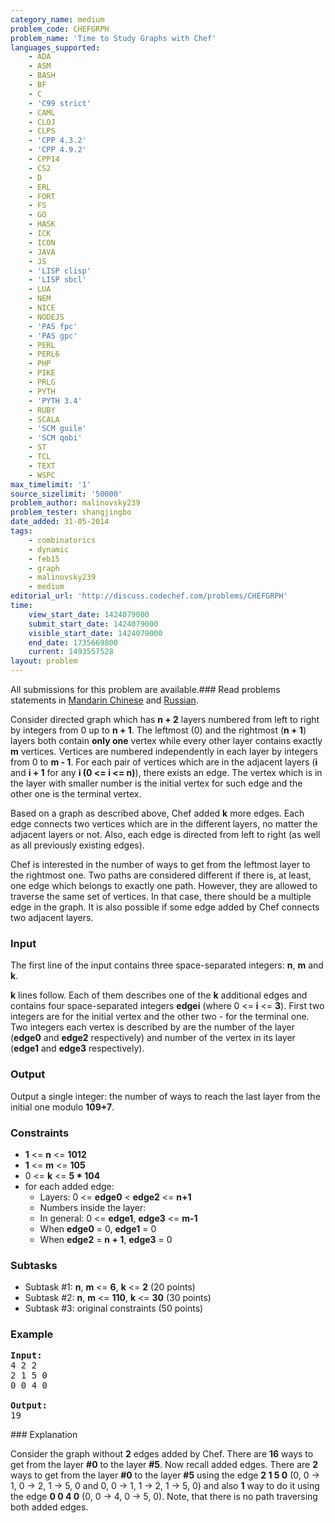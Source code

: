 ```yaml
---
category_name: medium
problem_code: CHEFGRPH
problem_name: 'Time to Study Graphs with Chef'
languages_supported:
    - ADA
    - ASM
    - BASH
    - BF
    - C
    - 'C99 strict'
    - CAML
    - CLOJ
    - CLPS
    - 'CPP 4.3.2'
    - 'CPP 4.9.2'
    - CPP14
    - CS2
    - D
    - ERL
    - FORT
    - FS
    - GO
    - HASK
    - ICK
    - ICON
    - JAVA
    - JS
    - 'LISP clisp'
    - 'LISP sbcl'
    - LUA
    - NEM
    - NICE
    - NODEJS
    - 'PAS fpc'
    - 'PAS gpc'
    - PERL
    - PERL6
    - PHP
    - PIKE
    - PRLG
    - PYTH
    - 'PYTH 3.4'
    - RUBY
    - SCALA
    - 'SCM guile'
    - 'SCM qobi'
    - ST
    - TCL
    - TEXT
    - WSPC
max_timelimit: '1'
source_sizelimit: '50000'
problem_author: malinovsky239
problem_tester: shangjingbo
date_added: 31-05-2014
tags:
    - combinatorics
    - dynamic
    - feb15
    - graph
    - malinovsky239
    - medium
editorial_url: 'http://discuss.codechef.com/problems/CHEFGRPH'
time:
    view_start_date: 1424079000
    submit_start_date: 1424079000
    visible_start_date: 1424079000
    end_date: 1735669800
    current: 1493557528
layout: problem
---
```

All submissions for this problem are available.###  Read problems statements in [Mandarin Chinese](http://www.codechef.com/download/translated/FEB15/mandarin/CHEFGRPH.pdf) and [Russian](http://www.codechef.com/download/translated/FEB15/russian/CHEFGRPH.pdf).

Consider directed graph which has **n + 2** layers numbered from left to right by integers from 0 up to **n + 1**. The leftmost (0) and the rightmost (**n + 1**) layers both contain **only one** vertex while every other layer contains exactly **m** vertices. Vertices are numbered independently in each layer by integers from 0 to **m - 1**. For each pair of vertices which are in the adjacent layers (**i** and **i + 1** for any **i (0 <= i <= n)**), there exists an edge. The vertex which is in the layer with smaller number is the initial vertex for such edge and the other one is the terminal vertex.

Based on a graph as described above, Chef added **k** more edges. Each edge connects two vertices which are in the different layers, no matter the adjacent layers or not. Also, each edge is directed from left to right (as well as all previously existing edges).

Chef is interested in the number of ways to get from the leftmost layer to the rightmost one. Two paths are considered different if there is, at least, one edge which belongs to exactly one path. However, they are allowed to traverse the same set of vertices. In that case, there should be a multiple edge in the graph. It is also possible if some edge added by Chef connects two adjacent layers.

### Input

The first line of the input contains three space-separated integers: **n**, **m** and **k**.

**k** lines follow. Each of them describes one of the **k** additional edges and contains four space-separated integers **edgei** (where 0 <= **i** <= **3**). First two integers are for the initial vertex and the other two - for the terminal one. Two integers each vertex is described by are the number of the layer (**edge0** and **edge2** respectively) and number of the vertex in its layer (**edge1** and **edge3** respectively).

### Output

Output a single integer: the number of ways to reach the last layer from the initial one modulo **109+7**.

### Constraints

- **1** <= **n** <= **1012**
- **1** <= **m** <= **105**
- 0 <= **k** <= **5 \* 104**
- for each added edge: 
  - Layers: 0 <= **edge0** < **edge2** <= **n+1**
  - Numbers inside the layer:
  - In general: 0 <= **edge1**, **edge3** <= **m-1**
  - When **edge0** = 0, **edge1** = 0
  - When **edge2** = **n + 1**, **edge3** = 0

### Subtasks

- Subtask #1: **n**, **m** <= **6**, **k** <= **2** (20 points)
- Subtask #2: **n**, **m** <= **110**, **k** <= **30** (30 points)
- Subtask #3: original constraints (50 points)

### Example

<pre><b>Input:</b>
4 2 2
2 1 5 0
0 0 4 0

<b>Output:</b>
19
</pre>### Explanation

Consider the graph without **2** edges added by Chef. There are **16** ways to get from the layer **\#0** to the layer **\#5**. Now recall added edges. There are **2** ways to get from the layer **\#0** to the layer **\#5** using the edge **2 1 5 0** (0, 0 -> 1, 0 -> 2, 1 -> 5, 0 and 0, 0 -> 1, 1 -> 2, 1 -> 5, 0) and also **1** way to do it using the edge **0 0 4 0** (0, 0 -> 4, 0 -> 5, 0). Note, that there is no path traversing both added edges.

